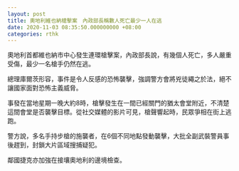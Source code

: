 ```yaml
---
layout: post
title: 奧地利維也納槍擊案　內政部長稱數人死亡最少一人在逃
date: 2020-11-03 08:35:50.000000000 +08:00
categories: rthk
---
```


奧地利首都維也納市中心發生連環槍擊案，內政部長說，有幾個人死亡，多人嚴重受傷，最少一名槍手仍然在逃。

總理庫爾茨形容，事件是令人反感的恐怖襲擊，強調警方會將兇徒繩之於法，絕不讓國家面對恐怖主義威脅。

事發在當地星期一晚大約8時，槍擊發生在一間已經關門的猶太會堂附近，不清楚這間會堂是否襲擊目標。從社交媒體的影片可見，槍聲響起時，民眾爭相在街上逃跑。

警方說，多名手持步槍的施襲者，在6個不同地點發動襲擊，大批全副武裝警員事後趕到，封鎖大片區域搜捕疑犯。

鄰國捷克亦加強在接壤奧地利的邊境檢查。
